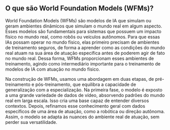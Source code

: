 ## O que são World Foundation Models (WFMs)?

World Foundation Models (WFMs) são modelos de IA que simulam ou geram ambientes dinâmicos que simulam o mundo real em algum aspecto. Esses modelos são fundamentais para sistemas que possuem um impacto físico no mundo real, como robôs ou veículos autônomos.
Para que essas IAs possam operar no mundo físico, elas primeiro precisam de ambientes de treinamento seguros, de forma a aprender como as condições do mundo real atuam na sua área de atuação específica antes de poderem agir de fato no mundo real. Dessa forma, WFMs proporcionam esses ambientes de treinamento, agindo como intermediário importante para o treinamento de modelos de IA com atuação no mundo físico.

Na construção de WFMs, usamos uma abordagem em duas etapas, de pré-treinamento e pós-treinamento, que equilibra a capacidade de generalização com a especialização. Na primeira fase, o modelo é exposto a uma grande variedade de dados de vídeo, absorvendo padrões do mundo real em larga escala.
Isso cria uma base capaz de entender diversos contextos. Depois, refinamos esse conhecimento geral com dados específicos de uma área de atuação, como a robótica ou direção autônoma. Assim, o modelo se adapta às nuances do ambiente real de atuação, sem perder sua versatilidade.
